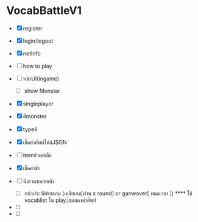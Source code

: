 
# VocabBattleV1
   - [x] register
   - [x] login/logout
   - [x] netInfo

   - [ ] how to play
   - [ ] หน้าUI(ingame)
      - [ ] show Monster
   - [x] singleplayer
   - [x] ตีmonster
   - [x] typeตี
   - [x] เช็คคำศัพท์ไฟล์JSON
   - [ ] itemช่วยเหลือ
   - [x] เช็คคำซ่ำ
   - [ ] นับเวลาถอยหลัง
      - [ ] หน้าประวัติท้ายเกม (เคลียเกม[ผ่าน x round] or gameover[ หมดเวลา ]) **** ใช้ vocablist ใน play.jsแสดงคำศัพท์

   - [ ] 
   - [ ] 


